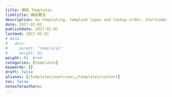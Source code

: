 ```yaml
---
title: 模板 Templates
linktitle: 模板概览
description: Go templating, template types and lookup order, shortcodes, and data.
date: 2017-02-01
publishdate: 2017-02-01
lastmod: 2017-02-01
# menu:
#   docs:
#     parent: "templates"
#     weight: 01
weight: 01	#rem
categories: [templates]
keywords: []
draft: false
aliases: [/templates/overview/,/templates/content]
toc: false
notesforauthors:
---
```

